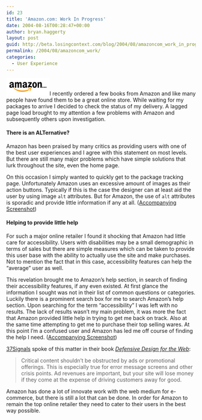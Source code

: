 ```yaml
---
id: 23
title: 'Amazon.com: Work In Progress'
date: 2004-08-16T00:28:47+00:00
author: bryan.haggerty
layout: post
guid: http://beta.losingcontext.com/blog/2004/08/amazoncom_work_in_progress.php
permalink: /2004/08/amazoncom_work/
categories:
  - User Experience
---
```

 <img src="blog/wp-content/uploads/legacy/amazon-work.gif" alt="Amazon.com: Work In Progress" class="image-right" border="0" height="46" width="115" />I recently ordered a few books from Amazon and like many people have found them to be a great online store. While waiting for my packages to arrive I decided to check the status of my delivery. A lagged page load brought to my attention a few problems with Amazon and subsequently others upon investigation.

#### There is an ALTernative?

Amazon has been praised by many critics as providing users with one of the best user experiences and I agree with this statement on most levels. But there are still many major problems which have simple solutions that lurk throughout the site, even the home page.

On this occasion I simply wanted to quickly get to the package tracking page. Unfortunately Amazon uses an excessive amount of images as their action buttons. Typically if this is the case the designer can at least aid the user by using image `alt` attributes. But for Amazon, the use of `alt` attributes is sporadic and provide little information if any at all. ([Accompanying Screenshot](http://www.losingcontext.com/blog/wp-content/uploads/legacy/amazon-screenshot-packages.php "View a screenshot of the discussed material"))

#### Helping to provide little help

For such a major online retailer I found it shocking that Amazon had little care for accessibility. Users with disabilities may be a small demographic in terms of sales but there are simple measures which can be taken to provide this user base with the ability to actually use the site and make purchases. Not to mention the fact that in this case, accessibility features can help the &#8220;average&#8221; user as well.

This revelation brought me to Amazon&#8217;s help section, in search of finding their accessibility features, if any even existed. At first glance the information I sought was not in their list of common questions or categories. Luckily there is a prominent search box for me to search Amazon&#8217;s help section. Upon searching for the term &#8220;accessibility&#8221; I was left with no results. The lack of results wasn&#8217;t my main problem, it was more the fact that Amazon provided little help in trying to get me back on track. Also at the same time attempting to get me to purchase their top selling wares. At this point I&#8217;m a confused user and Amazon has led me off course of finding the help I need. ([Accompanying Screenshot](http://www.losingcontext.com/blog/wp-content/uploads/legacy/amazon-screenshot-help.php "View a screenshot of the discussed material"))

[37Signals](http://www.37signals.com "Visit 37Signals web site") spoke of this matter in their book [_Defensive Design for the Web_](http://www.37signals.com/book/ "Learn more about the book"):

> Critical content shouldn&#8217;t be obstructed by ads or promotional offerings. This is especially true for error message screens and other crisis points. Ad revenues are important, but your site will lose money if they come at the expense of driving customers away for good.

Amazon has done a lot of innovate work with the web medium for e-commerce, but there is still a lot that can be done. In order for Amazon to remain the top online retailer they need to cater to their users in the best way possible.